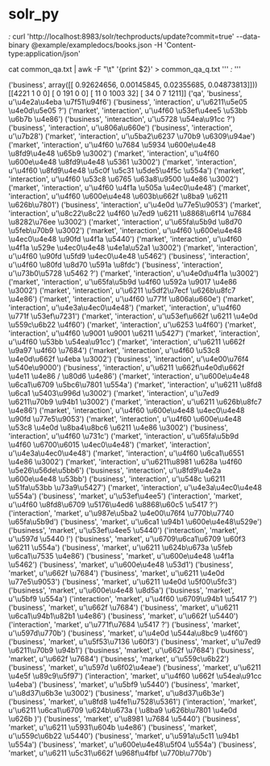 # solr_py
<delete><query>*:*</query></delete>
curl 'http://localhost:8983/solr/techproducts/update?commit=true' --data-binary @example/exampledocs/books.json -H 'Content-type:application/json'

cat common_qa.txt | awk -F "\t" '{print $2}' > common_qa_q.txt
'''
<delete><query>*:*</query></delete>
'''

('business', array([[ 0.92624656,  0.00145845,  0.02355685,  0.04873813]]))
[[4221    1    0    0]
 [   0  191    0    0]
 [  11    0 1003   32]
 [  34    0    7 1211]]
('qa', 'business', u'\u4e2a\u4eba \u7f51\u94f6')
('business', 'interaction', u'\u6211\u5e05 \u4e0d\u5e05 ?')
('market', 'interaction', u'\u4f60 \u53ef\u4ee5 \u53bb \u6b7b \u4e86')
('business', 'interaction', u'\u5728 \u54ea\u91cc ?')
('business', 'interaction', u'\u806a\u660e')
('business', 'interaction', u'\u7b28')
('market', 'interaction', u'\u5ba2\u6237 \u70b9 \u6309\u94ae')
('market', 'interaction', u'\u4f60 \u7684 \u5934 \u600e\u4e48 \u8fd9\u4e48 \u65b9 \u3002')
('market', 'interaction', u'\u4f60 \u600e\u4e48 \u8fd9\u4e48 \u5361 \u3002')
('market', 'interaction', u'\u4f60 \u8fd9\u4e48 \u5c0f \u5c31 \u5de5\u4f5c \u554a')
('market', 'interaction', u'\u4f60 \u53c8 \u6765 \u63a8\u9500 \u4e86 \u3002')
('market', 'interaction', u'\u4f60 \u4f1a \u505a \u4ec0\u4e48')
('market', 'interaction', u'\u4f60 \u600e\u4e48 \u603b\u662f \u8ba9 \u6211 \u626b\u7801')
('business', 'interaction', u'\u4e0d \u77e5\u9053')
('market', 'interaction', u'\u8c22\u8c22 \u4f60 \u7ed9 \u6211 \u8868\u6f14 \u7684 \u8282\u76ee \u3002')
('market', 'interaction', u'\u65fa\u5b9d \u8d70 \u5feb\u70b9 \u3002')
('market', 'interaction', u'\u4f60 \u600e\u4e48 \u4ec0\u4e48 \u90fd \u4f1a \u5440')
('market', 'interaction', u'\u4f60 \u4f1a \u529e \u4ec0\u4e48 \u4e1a\u52a1 \u3002')
('market', 'interaction', u'\u4f60 \u90fd \u5fd9 \u4ec0\u4e48 \u5462')
('business', 'interaction', u'\u4f60 \u80fd \u8d70 \u591a \u8fdc')
('business', 'interaction', u'\u73b0\u5728 \u5462 ?')
('market', 'interaction', u'\u4e0d\u4f1a \u3002')
('market', 'interaction', u'\u65fa\u5b9d \u4f60 \u592a \u9017 \u4e86 \u3002')
('market', 'interaction', u'\u6211 \u5df2\u7ecf \u626b\u8fc7 \u4e86')
('market', 'interaction', u'\u4f60 \u771f \u806a\u660e')
('market', 'interaction', u'\u4e3a\u4ec0\u4e48')
('market', 'interaction', u'\u4f60 \u771f \u53ef\u7231')
('market', 'interaction', u'\u53ef\u662f \u6211 \u4e0d \u559c\u6b22 \u4f60')
('market', 'interaction', u'\u6253 \u4f60')
('market', 'interaction', u'\u4f60 \u9001 \u9001 \u6211 \u5427')
('market', 'interaction', u'\u4f60 \u53bb \u54ea\u91cc')
('market', 'interaction', u'\u6211 \u662f \u9a97 \u4f60 \u7684')
('market', 'interaction', u'\u4f60 \u53c8 \u4e0d\u662f \u4eba \u3002')
('business', 'interaction', u'\u4e00\u76f4 \u540e\u9000')
('business', 'interaction', u'\u6211 \u662f\u4e0d\u662f \u4e11 \u4e86 / \u80d6 \u4e86')
('market', 'interaction', u'\u600e\u4e48 \u6ca1\u6709 \u5bc6\u7801 \u554a')
('market', 'interaction', u'\u6211 \u8fd8 \u6ca1 \u5403\u996d \u3002')
('market', 'interaction', u'\u7ed9 \u6211\u70b9 \u94b1 \u3002')
('market', 'interaction', u'\u6211 \u626b\u8fc7 \u4e86')
('market', 'interaction', u'\u4f60 \u600e\u4e48 \u4ec0\u4e48 \u90fd \u77e5\u9053')
('market', 'interaction', u'\u4f60 \u600e\u4e48 \u53c8 \u4e0d \u8ba4\u8bc6 \u6211 \u4e86 \u3002')
('business', 'interaction', u'\u4f60 \u731c')
('market', 'interaction', u'\u65fa\u5b9d \u4f60 \u6700\u6015 \u4ec0\u4e48')
('market', 'interaction', u'\u4e3a\u4ec0\u4e48')
('market', 'interaction', u'\u4f60 \u6ca1\u6551 \u4e86 \u3002')
('market', 'interaction', u'\u6211\u8981 \u628a \u4f60 \u5e26\u56de\u5bb6')
('business', 'interaction', u'\u8fd9\u4e2a \u600e\u4e48 \u53bb')
('business', 'interaction', u'\u548c \u6211 \u51fa\u53bb \u73a9\u5427')
('market', 'interaction', u'\u4e3a\u4ec0\u4e48 \u554a')
('business', 'market', u'\u53ef\u4ee5')
('interaction', 'market', u'\u4f60 \u8fd8\u6709 \u5176\u4ed6 \u8868\u60c5 \u5417 ?')
('interaction', 'market', u'\u987e\u5ba2 \u4e00\u76f4 \u770b\u7740 \u65fa\u5b9d')
('business', 'market', u'\u6ca1 \u94b1 \u600e\u4e48\u529e')
('business', 'market', u'\u53ef\u4ee5 \u5440')
('interaction', 'market', u'\u597d \u5440 !')
('business', 'market', u'\u6709\u6ca1\u6709 \u60f3 \u6211 \u554a')
('business', 'market', u'\u6211 \u624b\u673a \u5feb \u6ca1\u7535 \u4e86')
('business', 'market', u'\u600e\u4e48 \u4f1a \u5462')
('business', 'market', u'\u600e\u4e48 \u53d1')
('business', 'market', u'\u662f \u7684')
('business', 'market', u'\u6211 \u4e0d \u77e5\u9053')
('business', 'market', u'\u6211 \u4e0d \u5f00\u5fc3')
('business', 'market', u'\u600e\u4e48 \u8d5a')
('business', 'market', u'\u5bf9 \u554a')
('interaction', 'market', u'\u4f60 \u6709\u94b1 \u5417 ?')
('business', 'market', u'\u662f \u7684')
('business', 'market', u'\u6211 \u6ca1\u94b1\u82b1 \u4e86')
('business', 'market', u'\u662f \u5440')
('interaction', 'market', u'\u771f\u7684 \u5417 ?')
('business', 'market', u'\u597d\u770b')
('business', 'market', u'\u4e0d \u544a\u8bc9 \u4f60')
('business', 'market', u'\u5f53\u7136 \u60f3')
('business', 'market', u'\u7ed9 \u6211\u70b9 \u94b1')
('business', 'market', u'\u662f \u7684')
('business', 'market', u'\u662f \u7684')
('business', 'market', u'\u559c\u6b22')
('business', 'market', u'\u597d \u6f02\u4eae')
('business', 'market', u'\u6211 \u4e5f \u89c9\u5f97')
('interaction', 'market', u'\u4f60 \u662f \u54ea\u91cc \u4eba')
('business', 'market', u'\u5bf9 \u5440')
('business', 'market', u'\u8d37\u6b3e \u3002')
('business', 'market', u'\u8d37\u6b3e')
('business', 'market', u'\u8fd8 \u4fe1\u7528\u5361')
('interaction', 'market', u'\u6211 \u6ca1\u6709 \u624b\u673a ( \u8ba9 \u626b\u7801 \u4e0d \u626b )')
('business', 'market', u'\u8981 \u7684 \u5440')
('business', 'market', u'\u6211 \u5931\u604b \u4e86')
('business', 'market', u'\u559c\u6b22 \u5440')
('business', 'market', u'\u591a\u5c11 \u94b1 \u554a')
('business', 'market', u'\u600e\u4e48\u5f04 \u554a')
('business', 'market', u'\u6211 \u5c31\u662f \u968f\u4fbf \u770b\u770b')


